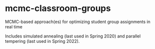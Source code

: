 # mcmc-classroom-groups
MCMC-based approach(es) for optimizing student group assignments in real time

Includes simulated annealing (last used in Spring 2020) and parallel tempering (last used in Spring 2022).
